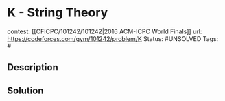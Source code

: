 # K - String Theory

contest: [[CFICPC/101242/101242|2016 ACM-ICPC World Finals]]
url: https://codeforces.com/gym/101242/problem/K
Status: #UNSOLVED
Tags: #

## Description

## Solution

